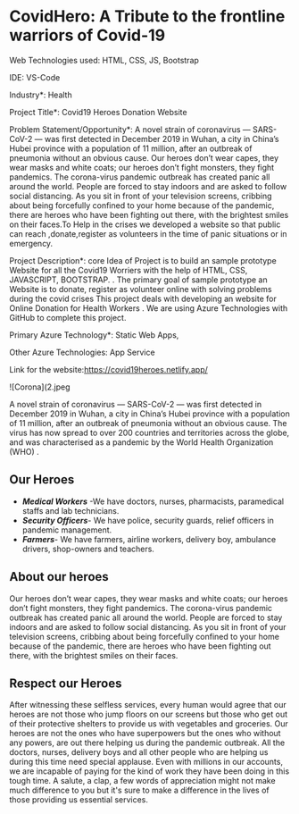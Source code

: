# CovidHero: A Tribute to the frontline warriors of Covid-19

Web Technologies used: HTML, CSS, JS, Bootstrap

IDE: VS-Code

Industry*: Health

Project Title*: Covid19 Heroes Donation Website

Problem Statement/Opportunity*: A novel strain of coronavirus — SARS-CoV-2 — was first detected in December 2019 in Wuhan, a city in China’s Hubei province with a population of 11 million, after an outbreak of pneumonia without an obvious cause. Our heroes don’t wear capes, they wear masks and white coats; our heroes don’t fight monsters, they fight pandemics. The corona-virus pandemic outbreak has created panic all around the world. People are forced to stay indoors and are asked to follow social distancing. As you sit in front of your television screens, cribbing about being forcefully confined to your home because of the pandemic, there are heroes who have been fighting out there, with the brightest smiles on their faces.To Help in the crises we developed a website so that public can reach ,donate,register as volunteers in the time of panic situations or in emergency.

Project Description*: core Idea of Project is to build an sample prototype Website for all the Covid19 Worriers with the help of HTML, CSS, JAVASCRIPT, BOOTSTRAP. . The primary goal of sample prototype an Website is to donate, register as volunteer online with solving problems during the covid crises This project deals with developing an website for Online Donation for Health Workers . We are using Azure Technologies with GitHub to complete this project.

Primary Azure Technology*:  Static Web Apps,

Other Azure Technologies: App Service

Link for the website:https://covid19heroes.netlify.app/

![Corona](2.jpeg

A novel strain of coronavirus — SARS-CoV-2 — was first detected in December 2019 in Wuhan, a city in China’s Hubei province with a population of 11 million, after an outbreak of pneumonia without an obvious cause. The virus has now spread to over 200 countries and territories across the globe, and was characterised as a pandemic by the World Health Organization (WHO) .

## Our Heroes
- ***Medical Workers*** -We have doctors, nurses, pharmacists, paramedical staffs and lab technicians.
- ***Security Officers***- We have police, security guards, relief officers in pandemic management.
- ***Farmers***- We have farmers, airline workers, delivery boy, ambulance drivers, shop-owners and teachers.

## About our heroes
Our heroes don’t wear capes, they wear masks and white coats; our heroes don’t fight monsters, they fight pandemics.
The corona-virus pandemic outbreak has created panic all around the world. People are forced to stay indoors and are asked to follow social distancing. As you sit in front of your television screens, cribbing about being forcefully confined to your home because of the pandemic, there are heroes who have been fighting out there, with the brightest smiles on their faces.

## Respect our Heroes
After witnessing these selfless services, every human would agree that our heroes are not those who jump floors on our screens but those who get out of their protective shelters to provide us with vegetables and groceries. Our heroes are not the ones who have superpowers but the ones who without any powers, are out there helping us during the pandemic outbreak. All the doctors, nurses, delivery boys and all other people who are helping us during this time need special applause.
Even with millions in our accounts, we are incapable of paying for the kind of work they have been doing in this tough time. A salute, a clap, a few words of appreciation might not make much difference to you but it's sure to make a difference in the lives of those providing us essential services.

